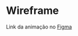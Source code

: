 # Wireframe

Link da animação no [Figma](https://www.figma.com/file/HxaUeGRsc3K0ebGhUYaI71/Wireframe?node-id=0%3A1&t=zsBL4z5fzSHdOXTu-1
)
